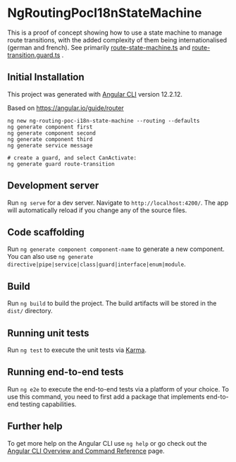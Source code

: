 # NgRoutingPocI18nStateMachine

This is a proof of concept showing how to use a state machine to manage route transitions, with the added complexity of them being internationalised
(german and french). See primarily
[route-state-machine.ts](./src/app/route-state-machine.ts) 
and
[route-transition.guard.ts](./src/app/route-transition.guard.ts) 
.

## Initial Installation

This project was generated with [Angular CLI](https://github.com/angular/angular-cli) version 12.2.12.

Based on https://angular.io/guide/router

    ng new ng-routing-poc-i18n-state-machine --routing --defaults
    ng generate component first
    ng generate component second
    ng generate component third
    ng generate service message

    # create a guard, and select CanActivate:
    ng generate guard route-transition

## Development server

Run `ng serve` for a dev server. Navigate to `http://localhost:4200/`. The app will automatically reload if you change any of the source files.

## Code scaffolding

Run `ng generate component component-name` to generate a new component. You can also use `ng generate directive|pipe|service|class|guard|interface|enum|module`.

## Build

Run `ng build` to build the project. The build artifacts will be stored in the `dist/` directory.

## Running unit tests

Run `ng test` to execute the unit tests via [Karma](https://karma-runner.github.io).

## Running end-to-end tests

Run `ng e2e` to execute the end-to-end tests via a platform of your choice. To use this command, you need to first add a package that implements end-to-end testing capabilities.

## Further help

To get more help on the Angular CLI use `ng help` or go check out the [Angular CLI Overview and Command Reference](https://angular.io/cli) page.
